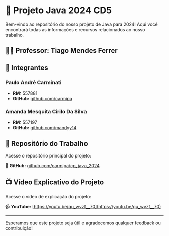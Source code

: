 # 🌟 Projeto Java 2024 CD5

Bem-vindo ao repositório do nosso projeto de Java para 2024! Aqui você encontrará todas as informações e recursos relacionados ao nosso trabalho.

## 👨‍🏫 Professor: Tiago Mendes Ferrer

## 👥 Integrantes

### Paulo André Carminati
- **RM:** 557881
- **GitHub:** [github.com/carmipa](https://github.com/carmipa)

### Amanda Mesquita Cirilo Da Silva
- **RM:** 557197
- **GitHub:** [github.com/mandyy14](https://github.com/mandyy14)

## 📂 Repositório do Trabalho

Acesse o repositório principal do projeto:

🔗 **GitHub:** [github.com/carmipa/cp_java_2024](https://github.com/carmipa/cp_java_2024)

## 📺 Vídeo Explicativo do Projeto

Acesse o vídeo de explicação do projeto:

📹 **YouTube:** [https://youtu.be/qu_wvzf__70](https://youtu.be/qu_wvzf__70)

---

Esperamos que este projeto seja útil e agradecemos qualquer feedback ou contribuição!
